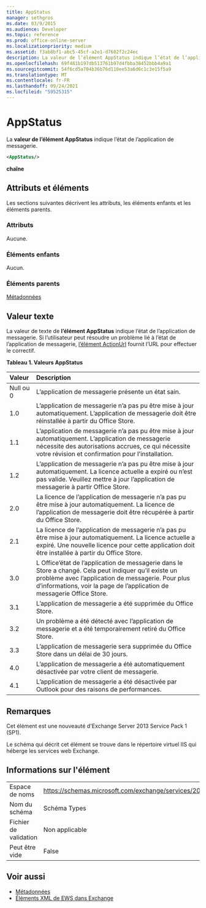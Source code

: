 ```yaml
---
title: AppStatus
manager: sethgros
ms.date: 03/9/2015
ms.audience: Developer
ms.topic: reference
ms.prod: office-online-server
ms.localizationpriority: medium
ms.assetid: f3ab8bf1-abc5-45cf-a2e1-d7602f2c24ec
description: La valeur de l’élément AppStatus indique l’état de l’application de messagerie.
ms.openlocfilehash: 69f481b197db513761b97d4fbba38452bbb4a9a1
ms.sourcegitcommit: 54f6cd5a704b36b76d110ee53a6d6c1c3e15f5a9
ms.translationtype: MT
ms.contentlocale: fr-FR
ms.lasthandoff: 09/24/2021
ms.locfileid: "59525315"
---
```

# <a name="appstatus"></a>AppStatus

La **valeur de l’élément AppStatus** indique l’état de l’application de messagerie. 
  
```XML
<AppStatus/>
```

 **chaîne**
## <a name="attributes-and-elements"></a>Attributs et éléments

Les sections suivantes décrivent les attributs, les éléments enfants et les éléments parents.
  
### <a name="attributes"></a>Attributs

Aucune.
  
### <a name="child-elements"></a>Éléments enfants

Aucun.
  
### <a name="parent-elements"></a>Éléments parents

[Métadonnées](metadata-ex15websvcsotherref.md)
  
## <a name="text-value"></a>Valeur texte

La valeur de texte de **l’élément AppStatus** indique l’état de l’application de messagerie. Si l’utilisateur peut résoudre un problème lié à l’état de l’application de messagerie, [l’élément ActionUrl](actionurl.md) fournit l’URL pour effectuer le correctif. 
  
**Tableau 1. Valeurs AppStatus**

|**Valeur**|**Description**|
|:-----|:-----|
|Null ou 0  <br/> |L’application de messagerie présente un état sain.  <br/> |
|1.0  <br/> |L’application de messagerie n’a pas pu être mise à jour automatiquement. L’application de messagerie doit être réinstallée à partir du Office Store.  <br/> |
|1.1  <br/> |L’application de messagerie n’a pas pu être mise à jour automatiquement. L’application de messagerie nécessite des autorisations accrues, ce qui nécessite votre révision et confirmation pour l’installation.  <br/> |
|1.2  <br/> |L’application de messagerie n’a pas pu être mise à jour automatiquement. La licence actuelle a expiré ou n’est pas valide. Veuillez mettre à jour l’application de messagerie à partir Office Store.  <br/> |
|2.0  <br/> |La licence de l’application de messagerie n’a pas pu être mise à jour automatiquement. La licence de l’application de messagerie doit être récupérée à partir du Office Store.  <br/> |
|2.1  <br/> |La licence de l’application de messagerie n’a pas pu être mise à jour automatiquement. La licence actuelle a expiré. Une nouvelle licence pour cette application doit être installée à partir du Office Store.  <br/> |
|3.0  <br/> |L Office’état de l’application de messagerie dans le Store a changé. Cela peut indiquer qu’il existe un problème avec l’application de messagerie. Pour plus d’informations, voir la page de l’application de messagerie Office Store.  <br/> |
|3.1  <br/> |L’application de messagerie a été supprimée du Office Store.  <br/> |
|3.2  <br/> |Un problème a été détecté avec l’application de messagerie et a été temporairement retiré du Office Store.  <br/> |
|3.3  <br/> |L’application de messagerie sera supprimée du Office Store dans un délai de 30 jours.  <br/> |
|4.0  <br/> |L’application de messagerie a été automatiquement désactivée par votre client de messagerie.  <br/> |
|4.1  <br/> |L’application de messagerie a été désactivée par Outlook pour des raisons de performances.  <br/> |
   
## <a name="remarks"></a>Remarques

Cet élément est une nouveauté d'Exchange Server 2013 Service Pack 1 (SP1).
  
Le schéma qui décrit cet élément se trouve dans le répertoire virtuel IIS qui héberge les services web Exchange.
  
## <a name="element-information"></a>Informations sur l'élément

|||
|:-----|:-----|
|Espace de noms  <br/> | https://schemas.microsoft.com/exchange/services/2006/types  <br/> |
|Nom du schéma  <br/> |Schéma Types  <br/> |
|Fichier de validation  <br/> |Non applicable  <br/> |
|Peut être vide  <br/> |False  <br/> |
   
## <a name="see-also"></a>Voir aussi

- [Métadonnées](metadata-ex15websvcsotherref.md)
- [Éléments XML de EWS dans Exchange](ews-xml-elements-in-exchange.md)


